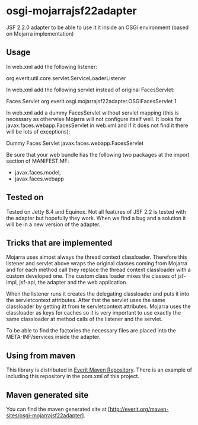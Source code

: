 osgi-mojarrajsf22adapter
========================

JSF 2.2.0 adapter to be able to use it it inside an OSGi environment (based
on Mojarra implementation)

Usage
-----

In web.xml add the following listener:

  <listener>
    <listener-class>org.everit.util.core.servlet.ServiceLoaderListener</listener-class>
  </listener>

In web.xml add the following servlet instead of original FacesServlet:

  <servlet>
    <servlet-name>Faces Servlet</servlet-name>
    <servlet-class>org.everit.osgi.mojarrajsf22adapter.OSGiFacesServlet</servlet-class>
    <load-on-startup>1</load-on-startup>
  </servlet>

In web.xml add a dummy FacesServlet without servlet mapping (this is
necessary as otherwise Mojarra will not configure itself well. It looks for
javax.faces.webapp.FacesServlet in web.xml and if it does not find it there
will be lots of exceptions):

  <servlet>
    <servlet-name>Dummy Faces Servlet</servlet-name>
    <servlet-class>javax.faces.webapp.FacesServlet</servlet-class>
  </servlet>

Be sure that your web bundle has the following two packages at the import
section of MANIFEST.MF:

 - javax.faces.model,
 - javax.faces.webapp


Tested on
---------

Tested on Jetty 8.4 and Equinox. Not all features of JSF 2.2 is tested with
the adapter but hopefully they work. When we find a bug and a solution it
will be in a new version of the adapter.


Tricks that are implemented
---------------------------

Mojarra uses almost always the thread context classloader. Therefore this
listener and servlet above wraps the original classes coming from Mojarra
and for each method call they replace the thread context classloader with
a custom developed one. The custom class loader mixes the classes of
jsf-impl, jsf-api, the adapter and the web application.

When the listener runs it creates the delegating classloader and puts it
into the servletcontext attributes. After that the servlet uses the same
classloader by getting itt from te servletcontext attributes. Mojarra uses
the classloader as keys for caches so it is very important to use exactly
the same classloader at method calls of the listener and the servlet.

To be able to find the factories the necessary files are placed into the
META-INF/services inside the adapter.


Using from maven
----------------

This library is distributed in [Everit Maven Repository][1]. There is an
example of including this repository in the pom.xml of this project.

[1]: http://repository.everit.biz/nexus/content/groups/public


Maven generated site
--------------------

You can find the maven generated site at
[http://everit.org/maven-sites/osgi-mojarrajsf22adapter].